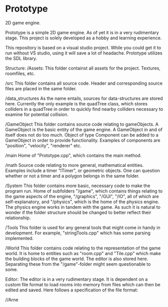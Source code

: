# Prototype
2D game engine.

Prototype is a simple 2D game engine. As of yet it is in a very 
rudimentary stage. This project is solely developed as a hobby 
and learning experience.

This repository is based on a visual studio project. While
you could get it to run without VS studio, using it will
save a lot of headache.
Prototype utilizes the SDL library.


Structure:
/Assets:
This folder containst all assets for the project. Textures, roomfiles, etc.

/src
This folder contains all source code. Header and corresponding source
files are placed in the same folder.

  /data_structures
  As the name entails, sources for data-structures are stored here.
  Currently the only example is the quadTree class, which stores
  colliders in a quadTree in order to quickly find nearby colliders
  necessary to examine for potential collision.
  
  /GameObject
  This folder contains source code relating to gameObjects.
  A GameObject is the basic entity of the game engine. A GameObject
  in and of itself does not do too much. Object of type Component
  can be added to a GameObject in order to provide functionality.
  Examples of components are "position", "velocity", "renderer"
  etc.
  
  /main
  Home of "Prototype.cpp", which contains the main method.
  
  /math
  Source code relating to more general, mathematical entities.
  Examples include a timer "lTimer", or geometric objects. One can
  question whether or not a timer and a polygon belongs in the same
  folder.
  
  /System
  This folder contains more basic, necessary code to make the
  program run. Home of subfolders "/game", which contains things
  relating to the game aspects of the engine, "/graphics", "/GUI",
  "/IO", all of which are self-explanatory, and "/physics", which
  is the home of the physics engine. The physics engine works
  in tandem with the game. As such it is natural to wonder if
  the folder structure should be changed to better reflect their
  relationship.
  
  /Tools
  This folder is used for any general tools that might come in
  handy in development. For example, "stringTools.cpp" which has
  some parsing implemented.
  
  /World
  This folder contains code relating to the representation of the
  game world. It is home to entities such as "room.cpp" and "Tile.cpp"
  which make the building blocks of the game world. The editor is
  also stored here. Separating these from the "/game"-folder might
  seem questionable to some. 
  
 
 
Editor:
The editor is in a very rudimentary stage. It is dependent on a
custom file format to load rooms into memory from files which 
can then be edited and saved. Here follows a specification
of the file format:
  
    

//Arne
